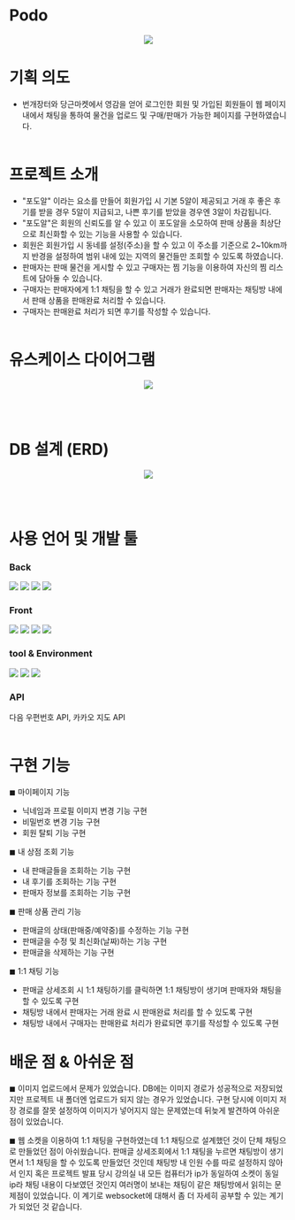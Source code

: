 # Podo

<p align="center"><img src="https://user-images.githubusercontent.com/84611460/182775955-65ea5341-3e47-4869-8901-1e7a94b63036.png"></p>


# 기획 의도

- 번개장터와 당근마켓에서 영감을 얻어 로그인한 회원 및 가입된 회원들이 웹 페이지 내에서 채팅을 통하여 물건을 업로드 및 구매/판매가 가능한 페이지를 구현하였습니다.
<br><br>

# 프로젝트 소개

- "포도알" 이라는 요소를 만들어 회원가입 시 기본 5알이 제공되고 거래 후 좋은 후기를 받을 경우 5알이 지급되고, 나쁜 후기를 받았을 경우엔 3알이 차감됩니다.
- "포도알"은 회원의 신뢰도를 알 수 있고 이 포도알을 소모하여 판매 상품을 최상단으로 최신화할 수 있는 기능을 사용할 수 있습니다.
- 회원은 회원가입 시 동네를 설정(주소)을 할 수 있고 이 주소를 기준으로 2~10km까지 반경을 설정하여 범위 내에 있는 지역의 물건들만 조회할 수 있도록 하였습니다.
- 판매자는 판매 물건을 게시할 수 있고 구매자는 찜 기능을 이용하여 자신의 찜 리스트에 담아둘 수 있습니다.
- 구매자는 판매자에게 1:1 채팅을 할 수 있고 거래가 완료되면 판매자는 채팅방 내에서 판매 상품을 판매완료 처리할  수 있습니다.
- 구매자는 판매완료 처리가 되면 후기를 작성할 수 있습니다. 
<br><br>

# 유스케이스 다이어그램

<p align="center"><img src="https://user-images.githubusercontent.com/84611460/182777414-e4fda06a-908a-423a-bb3c-215f218c80b5.png"></p>

<br><br>


# DB 설계 (ERD)

<p align="center"><img src="https://user-images.githubusercontent.com/84611460/182777699-d6605f9f-2eb1-40e5-ae6c-1c2ab17e696e.png"></p>

<br><br>


# 사용 언어 및 개발 툴

### Back
<img src="https://img.shields.io/badge/Java-007396?style=for-the-badge&logo=java&logoColor=white"> <img src="https://img.shields.io/badge/Spring-6DB33F?style=for-the-badge&logo=Spring&logoColor=white"> <img src="https://img.shields.io/badge/oracle-F80000?style=for-the-badge&logo=oracle&logoColor=white"> <img src="https://img.shields.io/badge/mybatis-black?style=for-the-badge&logo=mybatis&logoColor=white">  

### Front
<img src="https://img.shields.io/badge/html-E34F26?style=for-the-badge&logo=html5&logoColor=white"> <img src="https://img.shields.io/badge/css-1572B6?style=for-the-badge&logo=css3&logoColor=white"> <img src="https://img.shields.io/badge/javascript-F7DF1E?style=for-the-badge&logo=javascript&logoColor=black"> <img src="https://img.shields.io/badge/jquery-0769AD?style=for-the-badge&logo=jquery&logoColor=white"> 

### tool & Environment
<img src="https://img.shields.io/badge/github-181717?style=for-the-badge&logo=github&logoColor=white"> <img src="https://img.shields.io/badge/eclipse-blue?style=for-the-badge&logo=eclipse&logoColor=white"/> <img src="https://img.shields.io/badge/apachetomcat-yellow?style=for-the-badge&logo=apachetomcat&logoColor=black"/> 

### API
다음 우편번호 API, 카카오 지도 API
<br><br>


# 구현 기능

◼ 마이페이지 기능 <br>
- 닉네임과 프로필 이미지 변경 기능 구현
- 비밀번호 변경 기능 구현
- 회원 탈퇴 기능 구현 <br>

◼ 내 상점 조회 기능 <br>
- 내 판매글들을 조회하는 기능 구현
- 내 후기를 조회하는 기능 구현
- 판매자 정보를 조회하는 기능 구현 <br>

◼ 판매 상품 관리 기능 <br>
- 판매글의 상태(판매중/예약중)를 수정하는 기능 구현
- 판매글을 수정 및 최신화(날짜)하는 기능 구현
- 판매글을 삭제하는 기능 구현 <br>

◼ 1:1 채팅 기능 <br>
- 판매글 상세조회 시 1:1 채팅하기를 클릭하면 1:1 채팅방이 생기며 판매자와 채팅을 할 수 있도록 구현
- 채팅방 내에서 판매자는 거래 완료 시 판매완료 처리를 할 수 있도록 구현
- 채팅방 내에서 구매자는 판매완료 처리가 완료되면 후기를 작성할 수 있도록 구현 <br>


# 배운 점 & 아쉬운 점

◼ 이미지 업로드에서 문제가 있었습니다. 
DB에는 이미지 경로가 성공적으로 저장되었지만 프로젝트 내 폴더엔 업로드가 되지 않는 경우가 있었습니다. 
구현 당시에 이미지 저장 경로를 잘못 설정하여 이미지가 넣어지지 않는 문제였는데 뒤늦게 발견하여 아쉬운 점이 있었습니다.

◼ 웹 소켓을 이용하여 1:1 채팅을 구현하였는데 1:1 채팅으로 설계했던 것이 단체 채팅으로 만들었던 점이 아쉬웠습니다. 
판매글 상세조회에서 1:1 채팅을 누르면 채팅방이 생기면서 1:1 채팅을 할 수 있도록 만들었던 것인데 채팅방 내 인원 수를 따로 설정하지 않아서 인지 혹은 프로젝트 발표 당시 강의실 내 모든 컴퓨터가 ip가 동일하여 소켓이 동일 ip라 채팅 내용이 다보였던 것인지 여러명이 보내는 채팅이 같은 채팅방에서 읽히는 문제점이 있었습니다.
이 계기로 websocket에 대해서 좀 더 자세히 공부할 수 있는 계기가 되었던 것 같습니다.
